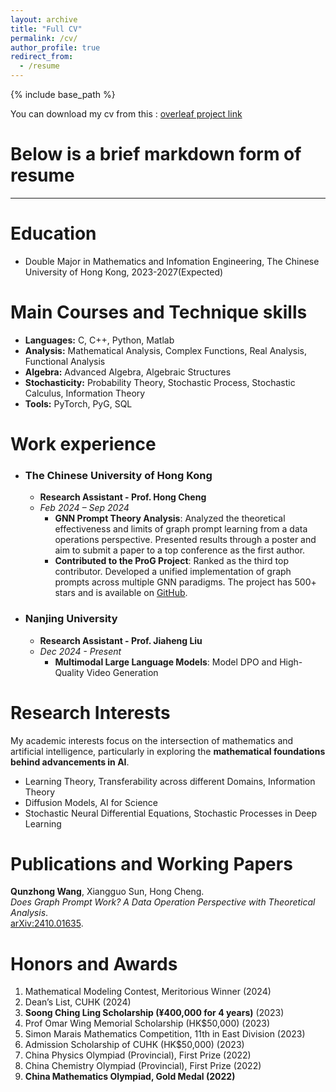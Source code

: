 ```yaml
---
layout: archive
title: "Full CV"
permalink: /cv/
author_profile: true
redirect_from:
  - /resume
---
```


{% include base_path %}


You can download my cv from this : [overleaf project link](https://www.overleaf.com/read/xdvcvgwvkqrv#5c3266)


# Below is a brief markdown form of resume
---

Education
======
* Double Major in Mathematics and Infomation Engineering, The Chinese University of Hong Kong, 2023-2027(Expected)


Main Courses and Technique skills
=====

- **Languages:** C, C++, Python, Matlab  
- **Analysis:** Mathematical Analysis, Complex Functions, Real Analysis, Functional Analysis  
- **Algebra:** Advanced Algebra, Algebraic Structures  
- **Stochasticity:** Probability Theory, Stochastic Process, Stochastic Calculus, Information Theory
- **Tools:** PyTorch, PyG, SQL  

Work experience
=====

- ### The Chinese University of Hong Kong  
  - **Research Assistant - Prof. Hong Cheng**  
  - *Feb 2024 – Sep 2024*  
    - **GNN Prompt Theory Analysis**: Analyzed the theoretical effectiveness and limits of graph prompt learning from a data operations perspective. Presented results through a poster and aim to submit a paper to a top conference as the first author.  
    - **Contributed to the ProG Project**: Ranked as the third top contributor. Developed a unified implementation of graph prompts across multiple GNN paradigms. The project has 500+ stars and is available on [GitHub](https://github.com/sheldonresearch/ProG).

- ### Nanjing University 
  - **Research Assistant - Prof. Jiaheng Liu**  
  - *Dec 2024 - Present*
    - **Multimodal Large Language Models**: Model DPO and High-Quality Video Generation
<!-- - **Scored-Based Conditional Diffusion Model for Prediction**: Developed a scored-based diffusion model to predict the arbitrage-free **implied volatility surface** under constraints.
    - The project is ongoing, with the goal of converting the results into a journal publication. -->

Research Interests
=====

My academic interests focus on the intersection of mathematics and artificial intelligence, particularly in exploring the **mathematical foundations behind advancements in AI**.

- Learning Theory, Transferability across different Domains, Information Theory  
- Diffusion Models, AI for Science  
- Stochastic Neural Differential Equations, Stochastic Processes in Deep Learning


Publications and Working Papers
=====

**Qunzhong Wang**, Xiangguo Sun, Hong Cheng.  
   *Does Graph Prompt Work? A Data Operation Perspective with Theoretical Analysis*.  
   [arXiv:2410.01635](https://arxiv.org/abs/2410.01635).
  
Honors and Awards
=====

1. Mathematical Modeling Contest, Meritorious Winner (2024)  
2. Dean’s List, CUHK (2024)  
3. **Soong Ching Ling Scholarship (¥400,000 for 4 years)** (2023)  
4. Prof Omar Wing Memorial Scholarship (HK$50,000) (2023) 
5. Simon Marais Mathematics Competition, 11th in East Division (2023)  
6. Admission Scholarship of CUHK (HK$50,000) (2023)   
7. China Physics Olympiad (Provincial), First Prize (2022) 
8. China Chemistry Olympiad (Provincial), First Prize (2022)
9. **China Mathematics Olympiad, Gold Medal (2022)**  
